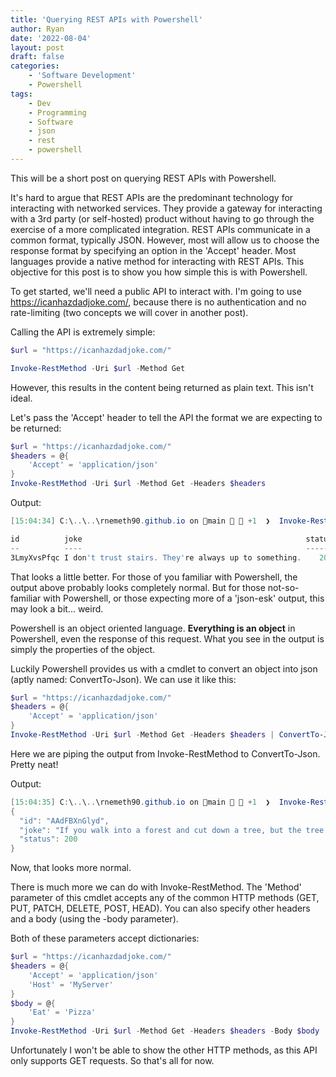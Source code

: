 ```yaml
---
title: 'Querying REST APIs with Powershell'
author: Ryan
date: '2022-08-04'
layout: post
draft: false
categories:
    - 'Software Development'
    - Powershell
tags:
    - Dev
    - Programming
    - Software
    - json
    - rest
    - powershell
---
```


This will be a short post on querying REST APIs with Powershell.

It's hard to argue that REST APIs are the predominant technology for interacting
with networked services. They provide a gateway for interacting with a 3rd party (or self-hosted)
product without having to go through the exercise of a more complicated integration. REST APIs communicate
in a common format, typically JSON. However, most will allow us to choose the response format by specifying an
option in the 'Accept' header.  Most languages provide a native method for interacting with
REST APIs. This objective for this post is to show you how simple this is with Powershell.

To get started, we'll need a public API to interact with. I'm going to use https://icanhazdadjoke.com/, because
there is no authentication and no rate-limiting (two concepts we will cover in another post).

Calling the API is extremely simple:
~~~Powershell
$url = "https://icanhazdadjoke.com/"

Invoke-RestMethod -Uri $url -Method Get
~~~

However, this results in the content being returned as plain text. This isn't ideal.

Let's pass the 'Accept' header to tell the API the format we are expecting to be returned:
~~~Powershell
$url = "https://icanhazdadjoke.com/"
$headers = @{
    'Accept' = 'application/json'
}
Invoke-RestMethod -Uri $url -Method Get -Headers $headers
~~~

Output:
~~~Powershell
[15:04:34] C:\..\..\rnemeth90.github.io on main   +1  ❯  Invoke-RestMethod -Uri $url -Method Get -Headers $headers

id          joke                                                  status
--          ----                                                  ------
3LmyXvsPfqc I don't trust stairs. They're always up to something.    200
~~~

That looks a little better. For those of you familiar with Powershell, the output above probably
looks completely normal. But for those not-so-familiar with Powershell, or those expecting
more of a 'json-esk' output, this may look a bit... weird.

Powershell is an object oriented language. **Everything is an object** in Powershell, even the response
of this request. What you see in the output is simply the properties of the object.

Luckily Powershell provides us with a cmdlet to convert an object into json (aptly named: ConvertTo-Json). We can use it like this:
~~~Powershell
$url = "https://icanhazdadjoke.com/"
$headers = @{
    'Accept' = 'application/json'
}
Invoke-RestMethod -Uri $url -Method Get -Headers $headers | ConvertTo-Json
~~~

Here we are piping the output from Invoke-RestMethod to ConvertTo-Json. Pretty neat!

Output:
~~~Powershell
[15:04:35] C:\..\..\rnemeth90.github.io on main   +1  ❯  Invoke-RestMethod -Uri $url -Method Get -Headers $headers | Convertto-json
{
  "id": "AAdFBXnGlyd",
  "joke": "If you walk into a forest and cut down a tree, but the tree doesn't understand why you cut it down, do you think it's stumped?",
  "status": 200
}
~~~

Now, that looks more normal.

There is much more we can do with Invoke-RestMethod. The 'Method' parameter of this cmdlet accepts any of the common
HTTP methods (GET, PUT, PATCH, DELETE, POST, HEAD). You can also specify other headers and a body (using the -body parameter).

Both of these parameters accept dictionaries:

~~~Powershell
$url = "https://icanhazdadjoke.com/"
$headers = @{
    'Accept' = 'application/json'
    'Host' = 'MyServer'
}
$body = @{
    'Eat' = 'Pizza'
}
Invoke-RestMethod -Uri $url -Method Get -Headers $headers -Body $body | ConvertTo-Json
~~~

Unfortunately I won't be able to show the other HTTP methods, as this API only supports GET requests. So that's all for now.
